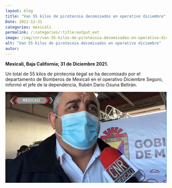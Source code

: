 ```yaml
---
layout: blog
title: "Van 55 kilos de pirotecnia decomisados en operativo diciembre"
Date: 2021-12-31
categories: mexicali
permalink: /:categories/:title:output_ext
image: /img/cnr/van-55-kilos-de-pirotecnia-decomisados-en-operativo-diciembre.png
alt: "Van 55 kilos de pirotecnia decomisados en operativo diciembre"
autor:
---
```


**Mexicali, Baja California; 31 de Diciembre 2021.** 

Un total de 55 kilos de pirotecnia ilegal se ha decomisado por el departamento de Bomberos de Mexicali en el operativo Diciembre Seguro, informó el jefe de la dependencia, Rubén Dario Osuna Beltrán.

<div id="carouselExampleSlidesOnly" class="carousel slide" data-ride="carousel">
  <div class="carousel-inner">
    <div class="carousel-item active">
       <img class="d-block w-100" src="/img/cnr/van-55-kilos-de-pirotecnia-decomisados-en-operativo-diciembre.png" loading="lazy"  alt="Van 55 kilos de pirotecnia decomisados en operativo diciembre">
    </div>
  </div>
</div>